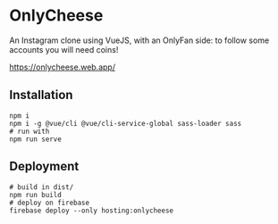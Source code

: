# OnlyCheese

An Instagram clone using VueJS, with an OnlyFan side: to follow some accounts you will need coins!

https://onlycheese.web.app/

## Installation

```shell
npm i
npm i -g @vue/cli @vue/cli-service-global sass-loader sass
# run with
npm run serve
```

## Deployment

```shell
# build in dist/
npm run build
# deploy on firebase
firebase deploy --only hosting:onlycheese
```